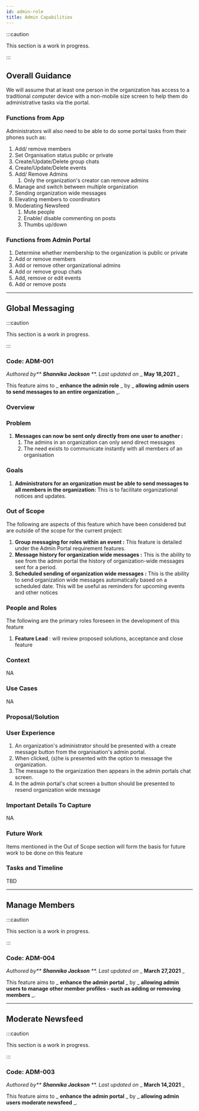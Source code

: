 ```yaml
---
id: admin-role
title: Admin Capabilities
---
```


:::caution

This section is a work in progress.

:::

## Overall Guidance

We will assume that at least one person in the organization has access to a traditional computer device with a non-mobile size screen to help them do administrative tasks via the portal.

### Functions from App

Administrators will also need to be able to do some portal tasks from their phones such as:

1. Add/ remove members
2. Set Organisation status public or private
3. Create/Update/Delete group chats
4. Create/Update/Delete events
5. Add/ Remove Admins
   1. Only the organization's creator can remove admins
6. Manage and switch between multiple organization
7. Sending organization wide messages
8. Elevating members to coordinators
9. Moderating Newsfeed
   1. Mute people
   2. Enable/ disable commenting on posts
   3. Thumbs up/down

### Functions from Admin Portal

1. Determine whether membership to the organization is public or private
2. Add or remove members
3. Add or remove other organizational admins
4. Add or remove group chats
5. Add, remove or edit events
6. Add or remove posts

---

## Global Messaging

:::caution

This section is a work in progress.

:::

### Code: ADM-001

_Authored by\*\* **Shannika Jackson** \*\*. Last updated on_ _ **May 18,2021** _

This feature aims to _ **enhance the admin role** _ by _ **allowing admin users to send messages to an entire organization** _.

### Overview

### Problem

1. **Messages can now be sent only directly from one user to another :**
   1. The admins in an organization can only send direct messages
   2. The need exists to communicate instantly with all members of an organisation

### Goals

1. **Administrators for an organization must be able to send messages to all members in the organization:** This is to facilitate organizational notices and updates.

### Out of Scope

The following are aspects of this feature which have been considered but are outside of the scope for the current project:

1. **Group messaging for roles within an event :** This feature is detailed under the Admin Portal requirement features.
2. **Message history for organization wide messages :** This is the ability to see from the admin portal the history of organization-wide messages sent for a period.
3. **Scheduled sending of organization wide messages :** This is the ability to send organization wide messages automatically based on a scheduled date. This will be useful as reminders for upcoming events and other notices

### People and Roles

The following are the primary roles foreseen in the development of this feature

1. **Feature Lead** : will review proposed solutions, acceptance and close feature

### Context

NA

### Use Cases

NA

### Proposal/Solution

### User Experience

1. An organization&#39;s administrator should be presented with a create message button from the organisation&#39;s admin portal.
2. When clicked, (s)he is presented with the option to message the organization.
3. The message to the organization then appears in the admin portals chat screen.
4. In the admin portal&#39;s chat screen a button should be presented to resend organization wide message

### Important Details To Capture

NA

### Future Work

Items mentioned in the Out of Scope section will form the basis for future work to be done on this feature

### Tasks and Timeline

TBD

---

## Manage Members

:::caution

This section is a work in progress.

:::

### Code: ADM-004

_Authored by\*\* **Shannika Jackson** \*\*. Last updated on_ _ **March 27,2021** _

This feature aims to _ **enhance the admin portal** _ by _ **allowing admin users to manage other member profiles - such as adding or removing members** _.

---

## Moderate Newsfeed

:::caution

This section is a work in progress.

:::

### Code: ADM-003

_Authored by\*\* **Shannika Jackson** \*\*. Last updated on_ _ **March 14,2021** _

This feature aims to _ **enhance the admin portal** _ by _ **allowing admin users moderate newsfeed** _.
